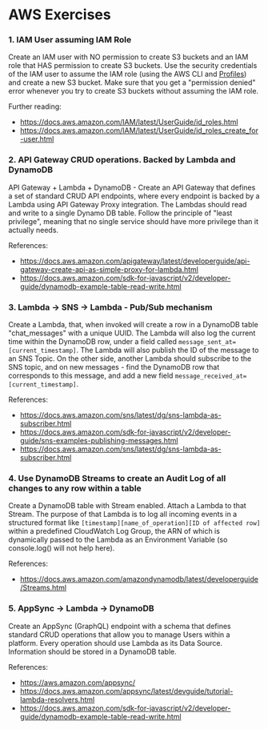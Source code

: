 # AWS Exercises

### 1. IAM User assuming IAM Role

Create an IAM user with NO permission to create S3 buckets and an IAM role that HAS permission to create S3 buckets. Use
the security credentials of the IAM user to assume the IAM role (using the AWS CLI
and [Profiles](https://docs.aws.amazon.com/cli/latest/userguide/cli-configure-profiles.html)) and create a new S3
bucket. Make sure that you get a "permission denied" error whenever you try to create S3 buckets without assuming the
IAM role.

Further reading:

* https://docs.aws.amazon.com/IAM/latest/UserGuide/id_roles.html
* https://docs.aws.amazon.com/IAM/latest/UserGuide/id_roles_create_for-user.html

### 2. API Gateway CRUD operations. Backed by Lambda and DynamoDB

API Gateway + Lambda + DynamoDB - Create an API Gateway that defines a set of standard CRUD API endpoints, where every
endpoint is backed by a Lambda using API Gateway Proxy integration. The Lambdas should read and write to a single Dynamo
DB table. Follow the principle of "least privilege", meaning that no single service should have more privilege than it
actually needs.

References:

* https://docs.aws.amazon.com/apigateway/latest/developerguide/api-gateway-create-api-as-simple-proxy-for-lambda.html
* https://docs.aws.amazon.com/sdk-for-javascript/v2/developer-guide/dynamodb-example-table-read-write.html

### 3. Lambda -> SNS -> Lambda - Pub/Sub mechanism

Create a Lambda, that, when invoked will create a row in a DynamoDB table "chat_messages" with a unique UUID. The Lambda
will also log the current time within the DynamoDB row, under a field called `message_sent_at=[current_timestamp]`. The
Lambda will also publish the ID of the message to an SNS Topic. On the other side, another Lambda should subscribe to
the SNS topic, and on new messages - find the DynamoDB row that corresponds to this message, and add a new
field `message_received_at=[current_timestamp]`.

References:

* https://docs.aws.amazon.com/sns/latest/dg/sns-lambda-as-subscriber.html
* https://docs.aws.amazon.com/sdk-for-javascript/v2/developer-guide/sns-examples-publishing-messages.html
* https://docs.aws.amazon.com/sns/latest/dg/sns-lambda-as-subscriber.html

### 4. Use DynamoDB Streams to create an Audit Log of all changes to any row within a table

Create a DynamoDB table with Stream enabled. Attach a Lambda to that Stream. The purpose of that Lambda is to log all
incoming events in a structured format like `[timestamp][name_of_operation][ID of affected row]` within a predefined
CloudWatch Log Group, the ARN of which is dynamically passed to the Lambda as an Environment Variable (so console.log()
will not help here).

References:

* https://docs.aws.amazon.com/amazondynamodb/latest/developerguide/Streams.html

### 5. AppSync -> Lambda -> DynamoDB

Create an AppSync (GraphQL) endpoint with a schema that defines standard CRUD operations that allow you to manage Users within a platform. Every operation should use Lambda as its Data Source. Information should be stored in a DynamoDB table.

References:
* https://aws.amazon.com/appsync/
* https://docs.aws.amazon.com/appsync/latest/devguide/tutorial-lambda-resolvers.html
* https://docs.aws.amazon.com/sdk-for-javascript/v2/developer-guide/dynamodb-example-table-read-write.html
